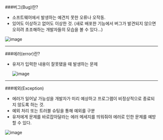 ###버그(Bug)란?
- 소프트웨어에서 발생하는 예견치 못한 오류나 오작동.
- 있어도 이상하고 없어도 이상한 것. (새로 배포한 기능에서 버그가 발견되지 않으면 오히려 초조해하는 개발자들의 모습을 볼 수 있다...)

![image](https://cdn.inflearn.com/public/files/pages/ed1575c7-0b87-4433-92f4-96be47bd5cbf/vol12-1.png)

---------------
###에러(error)란?
- 유저가 입력한 내용이 잘못됐을 때 발생하는 문제

   ![image](https://celclipmaterialprod.s3-ap-northeast-1.amazonaws.com/16/63/1816316/thumbnail?1611751059)

----------------
###예외(Exception)
- 에러가 일어날 가능성을 개발자가 미리 예상하고 프로그램이 비정상적으로 종료되지 않도록 하는 것.
- 예외 처리 또는 트러블 슈팅을 통해 예외를 구분
- 유저에게 문제를 바로잡아달라는 에러 메세지를 띄워줘야 에러로 인한 문제를 예방할 수 있다.

![image](https://cdn.inflearn.com/public/files/pages/a7881bc6-bc68-4fd9-9519-4d88557059f7/vol12-2.png)